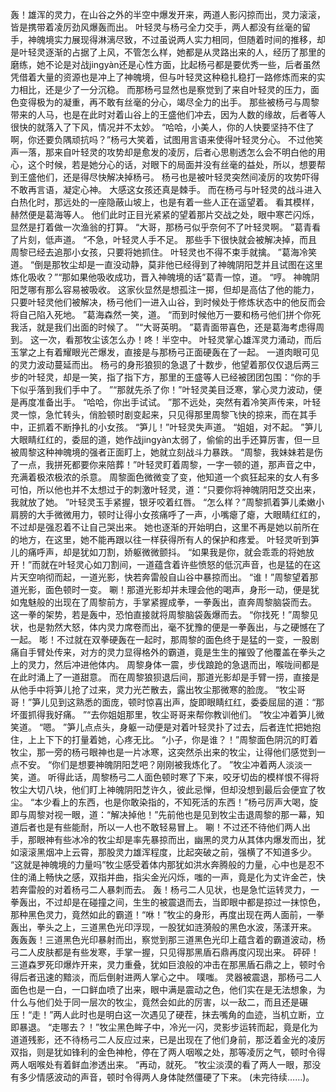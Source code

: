 轰！雄浑的灵力，在山谷之外的半空中爆发开来，两道人影闪掠而出，灵力滚滚，皆是携带着凌厉劲风爆轰而出。
叶轻灵与杨弓全力交手，两人都没有丝毫的留手，神魄境实力展现得淋漓尽致，不过虽说两人实力相同，但随着时间的推移，却是叶轻灵逐渐的占据了上风，不管怎么样，她都是从灵路出来的人，经历了那里的磨练，她不论是对战jingyàn还是心性方面，比起杨弓都是要优秀一些，后者虽然凭借着大量的资源也是冲上了神魄境，但与叶轻灵这种稳扎稳打一路修炼而来的实力相比，还是少了一分沉稳。
而那杨弓显然也是察觉到了来自叶轻灵的压力，面色变得极为的凝重，再不敢有丝毫的分心，竭尽全力的出手。
那些被杨弓与周黎带来的人马，也是在此时对着山谷上的王盛他们冲去，因为人数的缘故，后者等人很快的就落入了下风，情况并不太妙。
“哈哈，小美人，你的人快要坚持不住了啊，你还要负隅顽抗吗？”杨弓大笑着，试图用言语来使得叶轻灵分心。
不过他笑声一落，那来自叶轻灵的攻势却是愈发的凌厉，后者心思剔透怎么会不明白他的用心，这个时候，若是她分心的话，对眼下的局面并没有丝毫的益处，所以，想要帮到王盛他们，还是得尽快解决掉杨弓。
杨弓也是被叶轻灵突然间凌厉的攻势吓得不敢再言语，凝定心神。
大感这女孩还真是棘手。
而在杨弓与叶轻灵的战斗进入白热化时，那远处的一座隐蔽山坡上，也是有着一些人正在遥望着。
看其模样，赫然便是葛海等人。
他们此时正目光紧紧的望着那片交战之处，眼中寒芒闪烁，显然是打着做一次渔翁的打算。
“大哥，那杨弓似乎奈何不了叶轻灵啊。
”葛青看了片刻，低声道。
“不急，叶轻灵人手不足。
那些手下很快就会被解决掉，而且周黎已经去追那小女孩，只要将她抓住。
叶轻灵也不得不束手就擒。
”葛海冷笑道。
“倒是那牧尘却是一直没动静，莫非他已经得到了神魄阴阳芝并且试图在这里炼化吸收？”“那如果他吸收成功，晋入神魄境的话”葛青一惊，道。
“哼。
神魄阴阳芝哪有那么容易被吸收。
这家伙显然是想孤注一掷，但却是高估了他的能力，只要叶轻灵他们被解决，杨弓他们一进入山谷，到时候处于修炼状态中的他反而会将自己陷入死地。
”葛海森然一笑，道。
“而到时候他万一要和杨弓他们拼个你死我活，就是我们出面的时候了。
”“大哥英明。
”葛青面带喜色，还是葛海考虑得周到。
这一次，看那牧尘该怎么办！咚！半空中。
叶轻灵掌心雄浑灵力涌动，而后玉掌之上有着耀眼光芒爆发，直接是与那杨弓正面硬轰在了一起。
一道肉眼可见的灵力波动蔓延而出。
杨弓的身形狼狈的急退了十数步，他望着那仅仅退后两三步的叶轻灵，却是一笑，指了指下方，那里的王盛等人已经被团团包围：“你的手下似乎落到我们手中了。
”“那就先杀了你！”叶轻灵美目泛寒，掌心灵力波动，便是再度准备出手。
“哈哈，你出手试试。
”那不远处，突然有着冷笑声传来，叶轻灵一惊，急忙转头，俏脸顿时剧变起来，只见得那里周黎飞快的掠来，而在其手中，正抓着不断挣扎的小女孩。
“笋儿！”叶轻灵失声道。
“姐姐，对不起。
”笋儿大眼睛红红的，委屈的道，她作战jingyàn太弱了，偷偷的出手还算厉害，但一旦被周黎这种神魄境的强者正面盯上，她就立刻战斗力暴跌。
“周黎，我妹妹若是伤了一点，我拼死都要你来陪葬！”叶轻灵盯着周黎，一字一顿的道，那声音之中，充满着极浓极浓的杀意。
周黎面色微微变了变，他知道一个疯狂起来的女人有多可怕，所以他也并不太想过于的刺激叶轻灵，道：“只要你将神魄阴阳芝交出来，我就放了她。
”叶轻灵玉手紧握，银牙咬着红唇。
“怎么样？”周黎抓着笋儿柔嫩小肩膀的大手微微用力，顿时让得小女孩痛呼了一声，小嘴瘪了瘪，大眼睛红红的，不过却是强忍着不让自己哭出来。
她也逐渐的开始明白，这里不再是她以前所在的地方，在这里，她不能再跟以往一样获得所有人的保护和疼爱。
叶轻灵听到笋儿的痛呼声，却是犹如刀割，娇躯微微颤抖。
“如果我是你，就会乖乖的将她放开！”而就在叶轻灵心如刀割间，一道蕴含着许些愤怒的低沉声音，也是猛的在这片天空响彻而起，一道光影，快若奔雷般自山谷中暴掠而出。
“谁！”周黎望着那道光影，面色顿时一变。
唰！那道光影却并未理会他的喝声，身形一动，便是犹如鬼魅般的出现在了周黎前方，手掌紧握成拳，一拳轰出，直奔周黎脑袋而去。
这一拳的架势，若是轰中，恐怕直接就将周黎脑袋轰爆而去。
“你找死！”周黎见状，也是勃然大怒，体内灵力席卷而出，毫不犹豫的便是一拳轰出，与之硬憾在了一起。
嘭！不过就在双拳硬轰在一起时，那周黎的面色终于是猛的一变，一股剧痛自手臂处传来，对方的灵力显得格外的霸道，竟是生生的摧毁了他覆盖在拳头之上的灵力，然后冲进他体内。
周黎身体一震，步伐踉跄的急退而出，喉咙间都是在此时涌上了一道甜意。
而在周黎狼狈退后间，那道光影却是手臂一捞，直接是从他手中将笋儿抢了过来，灵力光芒散去，露出牧尘那微寒的脸庞。
“牧尘哥哥！”笋儿见到这熟悉的面庞，顿时惊喜出声，旋即眼睛红红，委委屈屈的道：“那坏蛋抓得我好痛。
”“去你姐姐那里，牧尘哥哥来帮你教训他们。
”牧尘冲着笋儿微笑道。
“嗯。
”笋儿点点头，身躯一动便是对着叶轻灵扑了过去，后者连忙把她抱住，上上下下的打量着她，心疼无比。
“小子，你是谁？！”周黎面色阴沉的盯着牧尘，那一旁的杨弓眼神也是一片冰寒，这突然杀出来的牧尘，让得他们感觉到一点不安。
“你们是想要神魄阴阳芝吧？刚刚被我炼化了。
”牧尘冲着两人淡淡一笑，道。
听得此话，周黎杨弓二人面色顿时寒了下来，咬牙切齿的模样恨不得将牧尘大切八块，他们盯上神魄阴阳芝许久，彼此忌惮，但却没想到最后会便宜了牧尘。
“本少看上的东西，也是你敢染指的，不知死活的东西！”杨弓厉声大喝，旋即与周黎对视一眼，道：“解决掉他！”先前他也是见到牧尘击退周黎的那一幕，知道后者也是有些能耐，所以一人也不敢轻易冒上。
唰！不过还不待他们两人出手，那眼神有些冰冷的牧尘却是率先暴掠而出，幽黑的灵力从其体内爆发而出，犹如滚滚黑烟冲上云霄，那股灵力雄浑程度，比起突破之前，强横了不知道多少。
“这就是神魄境的力量吗”牧尘感受着体内那犹如洪水奔腾般的力量，心中也是忍不住的涌上畅快之感，双指并曲，指尖金光闪烁，嗤的一声，竟是化为丈许金芒，快若奔雷般的对着杨弓二人暴刺而去。
轰！杨弓二人见状，也是急忙运转灵力，一拳轰出，不过却是在碰撞之间，生生的被震退而去，当即眼中都是掠过一抹惊色，那种黑色灵力，竟然如此的霸道！“咻！”牧尘的身形，再度出现在两人面前，一拳轰出，拳头之上，三道黑色光印浮现，一股犹如涟漪般的黑色水波，荡漾开来。
轰轰轰！三道黑色光印暴射而出，察觉到那三道黑色光印上蕴含着的霸道波动，杨弓二人皮肤都是有些发寒，手掌一握，只见得那黑盾石鼎再度闪现出来。
砰砰！三道森罗死印爆炸开来，灵力重叠，犹如巨浪般的冲击在那黑盾石鼎之上，顿时令得后者迅速的黯淡，而后倒射进两人掌心之中。
噗嗤。
灵器被震退，那杨弓二人面色也是一白，一口鲜血喷了出来，眼中满是震动之色，他们实在是无法想象，为什么与他们处于同一层次的牧尘，竟然会如此的厉害，以一敌二，而且还是碾压！“走！”两人此时也是明白这一次遇见了硬茬，抹去嘴角的血迹，当机立断，立即暴退。
“走哪去？！”牧尘黑色眸子中，冷光一闪，灵影步运转而起，竟是化为道道残影，还不待杨弓二人反应过来，已是出现在了他们身前，那泛着金光的凌厉双指，则是犹如锋利的金色神枪，停在了两人咽喉之处，那等凌厉之气，顿时令得两人咽喉处有着鲜血渗透出来。
“再动，就死。
”牧尘淡漠的看了两人一眼，那没有多少情感波动的声音，顿时令得两人身体陡然僵硬了下来。
(未完待续……)。
